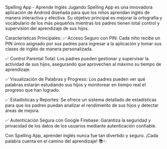 Spelling App - Aprende Inglés Jugando
Spelling App es una innovadora aplicación de Android diseñada para que los niños aprendan inglés de manera interactiva y efectiva. Su objetivo principal es mejorar la ortografía y vocabulario de los más pequeños mientras los padres tienen total control y supervisión del aprendizaje de sus hijos.

Características Principales:
✅ Acceso Seguro con PIN: Cada niño recibe un PIN único asignado por sus padres para ingresar a la aplicación y tomar sus clases de inglés de manera personalizada.

✅ Control Parental Total: Los padres pueden gestionar y supervisar la actividad de sus hijos, asegurando que aprovechen al máximo su tiempo de aprendizaje.

✅ Visualización de Palabras y Progreso: Los padres pueden ver qué palabras estarán estudiando sus hijos y monitorear en tiempo real el progreso que han logrado.

✅ Estadísticas y Reportes: Se ofrece un sistema detallado de estadísticas para que los padres puedan analizar el rendimiento de sus hijos y detectar áreas de mejora.

✅ Autenticación Segura con Google Firebase: Garantiza la seguridad y privacidad de los datos de los usuarios mediante autenticación confiable.

Con Spelling App, aprender inglés nunca fue tan divertido y seguro. ¡Cada palabra cuenta en el camino del aprendizaje! 📚✨
